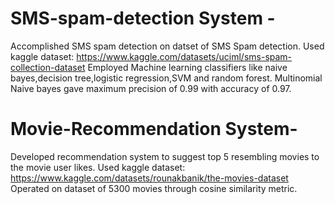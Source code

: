 # SMS-spam-detection System -
Accomplished SMS spam detection on datset of SMS Spam detection.
Used kaggle dataset: https://www.kaggle.com/datasets/uciml/sms-spam-collection-dataset
Employed Machine learning classifiers like naive bayes,decision tree,logistic regression,SVM and random forest. Multinomial Naive bayes gave maximum precision of 0.99 with accuracy of 0.97.
# Movie-Recommendation System-
Developed recommendation system to suggest top 5 resembling movies to the movie user
likes. 
Used kaggle dataset: https://www.kaggle.com/datasets/rounakbanik/the-movies-dataset
Operated on dataset of 5300 movies through cosine similarity metric.
